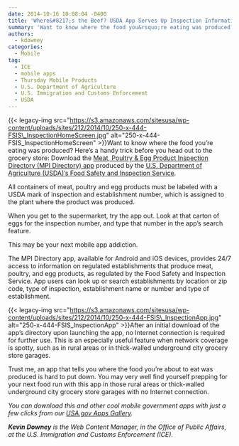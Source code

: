 ```yaml
---
date: 2014-10-16 10:08:04 -0400
title: 'Where&#8217;s the Beef? USDA App Serves Up Inspection Information'
summary: 'Want to know where the food you&rsquo;re eating was produced? Here&rsquo;s a handy trick before you head out to the grocery store: Download the Meat, Poultry & Egg Product Inspection Directory (MPI Directory) app produced by the U.S. Department of Agriculture (USDA)&rsquo;s Food Safety and Inspection Service. All containers of meat, poultry and'
authors:
  - kdowney
categories:
  - Mobile
tag:
  - ICE
  - mobile apps
  - Thursday Mobile Products
  - U.S. Department of Agriculture
  - U.S. Immigration and Customs Enforcement
  - USDA
---
```


{{< legacy-img src="https://s3.amazonaws.com/sitesusa/wp-content/uploads/sites/212/2014/10/250-x-444-FSIS\_InspectionHomeScreen.jpg" alt="250-x-444-FSIS\_InspectionHomeScreen" >}}Want to know where the food you’re eating was produced? Here’s a handy trick before you head out to the grocery store: Download the [Meat, Poultry & Egg Product Inspection Directory (MPI Directory) app](http://www.fsis.usda.gov/wps/portal/fsis/topics/inspection/mpi-directory) produced by the [U.S. Department of Agriculture (USDA)’s Food Safety and Inspection Service](http://www.fsis.usda.gov).

All containers of meat, poultry and egg products must be labeled with a USDA mark of inspection and establishment number, which is assigned to the plant where the product was produced.

When you get to the supermarket, try the app out. Look at that carton of eggs for the inspection number, and type that number in the app’s search feature.

This may be your next mobile app addiction.

The MPI Directory app, available for Android and iOS devices, provides 24/7 access to information on regulated establishments that produce meat, poultry, and egg products, as regulated by the Food Safety and Inspection Service. App users can look up or search establishments by location or zip code, type of inspection, establishment name or number and type of establishment.

{{< legacy-img src="https://s3.amazonaws.com/sitesusa/wp-content/uploads/sites/212/2014/10/250-x-444-FSIS\_InspectionApp.jpg" alt="250-x-444-FSIS\_InspectionApp" >}}After an initial download of the app’s directory upon launching the app, no Internet connection is required for further use. This is an especially useful feature when network coverage is spotty, such as in rural areas or in thick-walled underground city grocery store garages.

Trust me, an app that tells you where the food you’re about to eat was produced is hard to put down. You may very well find yourself prepping for your next food run with this app in those rural areas or thick-walled underground city grocery store garages with no Internet connection.

_You can download this and other cool mobile government apps with just a few clicks from our [USA.gov Apps Gallery](http://apps.usa.gov/)._

_**Kevin Downey** is the Web Content Manager, in the Office of Public Affairs, at the U.S. Immigration and Customs Enforcement (ICE)._